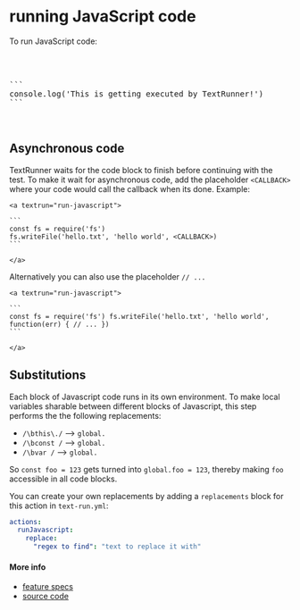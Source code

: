 # running JavaScript code

To run JavaScript code:

<pre textrun="run-markdown-in-textrun">

<a textrun="run-javascript">

```
console.log('This is getting executed by TextRunner!')
```

</a>
</pre>

## Asynchronous code

TextRunner waits for the code block to finish before continuing with the test.
To make it wait for asynchronous code, add the placeholder `<CALLBACK>` where
your code would call the callback when its done. Example:

<a textrun="run-markdown-in-textrun">

```
<a textrun="run-javascript">

`​``
const fs = require('fs')
fs.writeFile('hello.txt', 'hello world', <CALLBACK>)
`​``

</a>

```

</a>

Alternatively you can also use the placeholder `// ...`
<a textrun="run-markdown-in-textrun">

```
<a textrun="run-javascript">

`​``
const fs = require('fs') fs.writeFile('hello.txt', 'hello world',
function(err) { // ... })
`​``

</a>
```

</a>

## Substitutions

Each block of Javascript code runs in its own environment. To make local
variables sharable between different blocks of Javascript, this step performs
the the following replacements:

- `/\bthis\./` --> `global.`
- `/\bconst /` --> `global.`
- `/\bvar /` --> `global.`

So `const foo = 123` gets turned into `global.foo = 123`, thereby making `foo`
accessible in all code blocks.

You can create your own replacements by adding a `replacements` block for this
action in `text-run.yml`:

```yml
actions:
  runJavascript:
    replace:
      "regex to find": "text to replace it with"
```

#### More info

- [feature
  specs](../../features/actions/built-in/run-javascript/run-javascript.feature)
- [source code](../../src/actions/built-in/run-javascript.ts)
